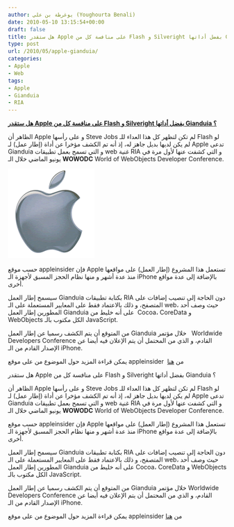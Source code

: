 ```yaml
---
author: يوغرطة بن علي (Youghourta Benali)
date: 2010-05-10 13:15:54+00:00
draft: false
title: هل ستقدر Apple على منافسة كل من Flash و Silveright بفضل أداتها Gianduia ؟
type: post
url: /2010/05/apple-gianduia/
categories:
- Apple
- Web
tags:
- Apple
- Gianduia
- RIA
---
```


[**هل ستقدر Apple على منافسة كل من Flash و Silveright بفضل أداتها Gianduia ؟**](https://www.it-scoop.com/2010/05/apple-gianduia/)


الظاهر أن Apple و على رأسها Steve Jobs لم تكن لتظهر كل هذا العداء للـ Flash لو لم يكن لديها بديل جاهز له، إذ أنه تم الكشف مؤخرا عن أداة (إطار عمل) لـ Apple تدعى Gianduia و التي تسمح بعمل تطبيقات web غنية RIA و التي كشفت عنها لأول مرة في يونيو الماضي خلال الـ **WOWODC** World of WebObjects Developer Conference.

[![](apple_logo.jpg)
](https://www.it-scoop.com/2010/05/apple-gianduia/)

حسب موقع appleinsider فإن Apple تستعمل هذا المشروع (إطار العمل) على مواقعها منذ عدة أشهر و منها نظام الحجز المسبق لأجهزة الـ iPhone بالإضافة إلى عدة مواقع أخرى.

سيسمح إطار العمل Gianduia بكتابة تطبيقات RIA دون الحاجة إلى تنصيب إضافات على المتصفح، و ذلك بالاعتماد فقط على المعايير المستعملة على الـ web، حيث وصف أحد المطورين إطار العمل Gianduia على أنه خليط من  Cocoa، CoreData و WebObjects الكل مكتوب بالـ JavaScript.

من المتوقع أن يتم الكشف رسميا عن إطار العمل Gianduia خلال مؤتمر   Worldwide Developers Conference القادم، و الذي من المحتمل أن يتم الإعلان فيه أيضا عن الإصدار القادم من الـ iPhone.

يمكن قراءة المزيد حول الموضوع من على موقع appleinsider  من [هنا](http://www.appleinsider.com/articles/10/05/07/apple_developing_flash_alternative_named_gianduia.html)





هل ستقدر Apple على منافسة كل من Flash و Silveright بفضل أداتها Gianduia ؟




الظاهر أن Apple و على رأسها Steve Jobs لم تكن لتظهر كل هذا العداء للـ Flash لو لم يكن لديها بديل جاهز له، إذ أنه تم الكشف مؤخرا عن أداة (إطار عمل) لـ Apple تدعى Gianduia و التي تسمح بعمل تطبيقات web غنية RIA و التي كشفت عنها لأول مرة في يونيو الماضي خلال الـ **WOWODC** World of WebObjects Developer Conference.







حسب موقع appleinsider فإن Apple تستعمل هذا المشروع (إطار العمل) على مواقعها منذ عدة أشهر و منها نظام الحجز المسبق لأجهزة الـ iPhone بالإضافة إلى عدة مواقع أخرى.




سيسمح إطار العمل Gianduia بكتابة تطبيقات RIA دون الحاجة إلى تنصيب إضافات على المتصفح، و ذلك بالاعتماد فقط على المعايير المستعملة على الـ web، حيث وصف أحد المطورين إطار العمل Gianduia على أنه خليط من  Cocoa، CoreData و WebObjects الكل مكتوب بالـ JavaScript.




من المتوقع أن يتم الكشف رسميا عن إطار العمل Gianduia خلال مؤتمر  Worldwide Developers Conference القادم، و الذي من المحتمل أن يتم الإعلان فيه أيضا عن الإصدار القادم من الـ iPhone.




يمكن قراءة المزيد حول الموضوع من على موقع appleinsider من [هنا](http://www.appleinsider.com/articles/10/05/07/apple_developing_flash_alternative_named_gianduia.html)













